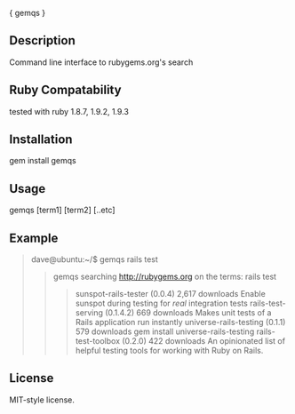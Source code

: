 { gemqs }

## Description
  Command line interface to rubygems.org's search
 
## Ruby Compatability
  tested with ruby 1.8.7, 1.9.2, 1.9.3

## Installation

 gem install gemqs

## Usage

 gemqs [term1] [term2] [..etc]

## Example 

>dave@ubuntu:~/$ gemqs rails test
> >gemqs   searching http://rubygems.org on the terms: rails test
> > >sunspot-rails-tester (0.0.4)                  2,617 downloads     Enable sunspot during testing for *real* integration tests
> > >rails-test-serving (0.1.4.2)                    669 downloads     Makes unit tests of a Rails application run instantly
> > >universe-rails-testing (0.1.1)                  579 downloads     gem install universe-rails-testing
> > >rails-test-toolbox (0.2.0)                      422 downloads     An opinionated list of helpful testing tools for working with Ruby on Rails.

## License 

  MIT-style license. 
  
